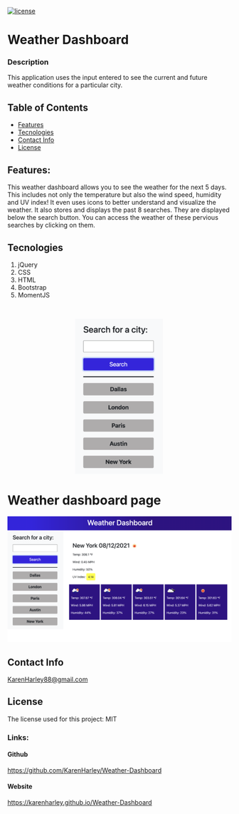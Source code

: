 [![license](https://img.shields.io/github/license/DAVFoundation/captain-n3m0.svg?style=flat-square)](https://github.com/DAVFoundation/captain-n3m0/blob/master/LICENSE)

# Weather Dashboard

### Description
This application uses the input entered to see the current and future weather conditions for a particular city.

## Table of Contents

- [Features](#features)
- [Tecnologies](#tecnologies)
- [Contact Info](#contact-info)
- [License](#license)

## Features:
This weather dashboard allows you to see the weather for the next 5 days. This includes not only the temperature but also the wind speed, humidity and UV index! It even uses icons to better understand and visualize the weather. It also stores and displays the past 8 searches. They are displayed below the search button. You can access the weather of these pervious searches by clicking on them. 

 ## Tecnologies

1. jQuery
2. CSS
3. HTML
4. Bootstrap
5. MomentJS
 
<br />

<p align="center">
  <img width="200" src="./pics/pastSearches.png" alt="past searches">
</p>

 # Weather dashboard page
 ![full webpage](./pics/website.png)


## Contact Info 

KarenHarley88@gmail.com

 ## License

The license used for this project: MIT
 
### Links:
 

#### Github

https://github.com/KarenHarley/Weather-Dashboard

#### Website

https://karenharley.github.io/Weather-Dashboard

